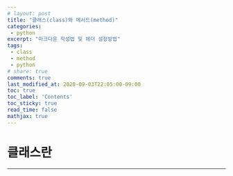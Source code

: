 ```yaml
---
# layout: post
title: "클래스(class)와 메서드(method)"
categories:
 - python
excerpt: "마크다운 작성법 및 헤더 설정방법"
tags: 
 - class
 - method
 - python
# share: true 
comments: true 
last_modified_at: 2020-09-03T22:05:00-09:00
toc: true
toc_label: 'Contents'
toc_sticky: true
read_time: false
mathjax: true
---
```


# 클래스란
- - -
